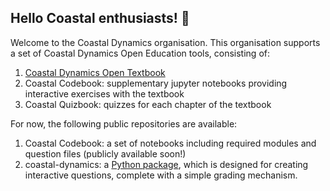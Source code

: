 ## Hello Coastal enthusiasts! 👋


Welcome to the Coastal Dynamics organisation. This organisation supports a set of Coastal Dynamics Open Education tools, consisting of: 

1. [Coastal Dynamics Open Textbook](https://books.open.tudelft.nl/home/catalog/book/202)
2. Coastal Codebook: supplementary jupyter notebooks providing interactive exercises with the textbook
3. Coastal Quizbook: quizzes for each chapter of the textbook

For now, the following public repositories are available: 
1. Coastal Codebook: a set of notebooks including required modules and question files (publicly available soon!)
2. coastal-dynamics: a [Python package](https://pypi.org/project/coastal-dynamics/), which is designed for creating interactive questions, complete with a simple grading mechanism.

<!--

**Here are some ideas to get you started:**

🙋‍♀️ A short introduction - what is your organization all about?
🌈 Contribution guidelines - how can the community get involved?
👩‍💻 Useful resources - where can the community find your docs? Is there anything else the community should know?
🍿 Fun facts - what does your team eat for breakfast?
🧙 Remember, you can do mighty things with the power of [Markdown](https://docs.github.com/github/writing-on-github/getting-started-with-writing-and-formatting-on-github/basic-writing-and-formatting-syntax)
-->
